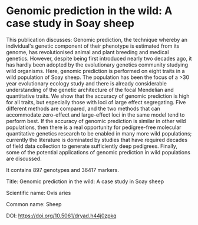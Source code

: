 # Genomic prediction in the wild: A case study in Soay sheep

This publication discusses: Genomic prediction, the technique whereby an individual's genetic component of their phenotype is estimated from its genome, has revolutionised animal and plant breeding and medical genetics. However, despite being first introduced nearly two decades ago, it has hardly been adopted by the evolutionary genetics community studying wild organisms. Here, genomic prediction is performed on eight traits in a wild population of Soay sheep. The population has been the focus of a >30 year evolutionary ecology study and there is already considerable understanding of the genetic architecture of the focal Mendelian and quantitative traits. We show that the accuracy of genomic prediction is high for all traits, but especially those with loci of large effect segregating. Five different methods are compared, and the two methods that can accommodate zero-effect and large-effect loci in the same model tend to perform best. If the accuracy of genomic prediction is similar in other wild populations, then there is a real opportunity for pedigree-free molecular quantitative genetics research to be enabled in many more wild populations; currently the literature is dominated by studies that have required decades of field data collection to generate sufficiently deep pedigrees. Finally, some of the potential applications of genomic prediction in wild populations are discussed.

It contains 897 genotypes and 36417 markers.

Title: Genomic prediction in the wild: A case study in Soay sheep

Scientific name: Ovis aries

Common name: Sheep

DOI: https://doi.org/10.5061/dryad.h44j0zpkq


